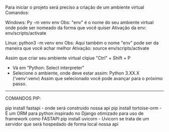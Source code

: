 Para iniciar o projeto será preciso a criação de um ambiente virtual
Comandos:

Windows: Py -m venv env
Obs: "env" é o nome do seu ambiente virtual onde pode ser nomeado da forma que você quiser
Ativação da env: env/scripts/activate

Linux: python3 -m venv env
Obs: Aqui também o nome "env" pode ser da maneira que você achar melhor
Ativação: source env/scripts/activate

Assim que criar seu ambiente virtual clqiue "Ctrl" + Shift + P

- Vá em "Python: Select interpreter"
- Selecione o ambiente, onde deve estar assim: Python 3.XX.X ('venv':venv)
  Assim que selecionado você pode avançar para o próximo passo.

------------------------------------------------------------------------------------------------------------------------

COMANDOS PIP:

pip install fastapi - onde será construido nossa api
pip install tortoise-orm - É um ORM para python inspirado no Django otimizado para uso de framework como FASTAPI
pip install uvicorn - Uvicorn se trata de um servidor que será hospedado de forma local nossa api
